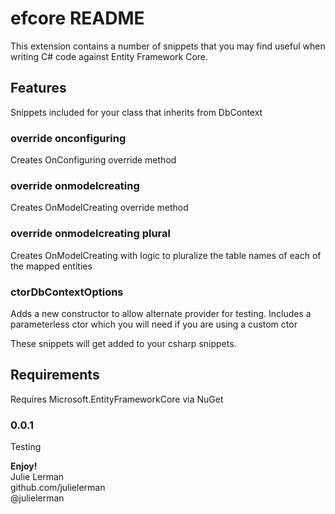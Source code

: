 # efcore README

This extension contains a number of snippets that you may find useful when writing C# code against Entity Framework Core.

## Features
Snippets included for your class that inherits from DbContext 

### override onconfiguring

Creates OnConfiguring override method 

### override onmodelcreating
Creates OnModelCreating override method

### override onmodelcreating plural
Creates OnModelCreating with logic to pluralize the table names of each of the mapped entities

### ctorDbContextOptions

Adds a new constructor to allow alternate provider for testing. Includes a parameterless ctor which you will need if you are using a custom ctor

These snippets will get added to your csharp snippets.


## Requirements

Requires Microsoft.EntityFrameworkCore via NuGet

### 0.0.1

Testing


**Enjoy!**  
Julie Lerman  
github.com/julielerman   
@julielerman